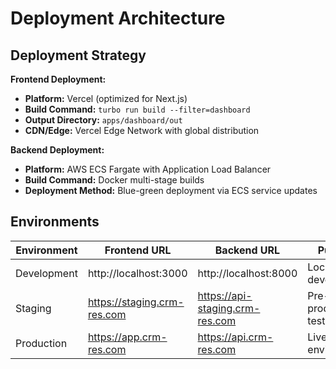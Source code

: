 # Deployment Architecture

## Deployment Strategy

**Frontend Deployment:**
- **Platform:** Vercel (optimized for Next.js)
- **Build Command:** `turbo run build --filter=dashboard`
- **Output Directory:** `apps/dashboard/out`
- **CDN/Edge:** Vercel Edge Network with global distribution

**Backend Deployment:**
- **Platform:** AWS ECS Fargate with Application Load Balancer
- **Build Command:** Docker multi-stage builds
- **Deployment Method:** Blue-green deployment via ECS service updates

## Environments

| Environment | Frontend URL | Backend URL | Purpose |
|-------------|-------------|-------------|---------|
| Development | http://localhost:3000 | http://localhost:8000 | Local development |
| Staging | https://staging.crm-res.com | https://api-staging.crm-res.com | Pre-production testing |
| Production | https://app.crm-res.com | https://api.crm-res.com | Live environment |
